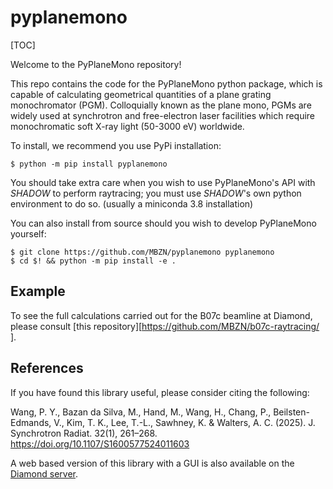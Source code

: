 # pyplanemono

[TOC]

Welcome to the PyPlaneMono repository!

This repo contains the code for the PyPlaneMono python package, which is capable of calculating geometrical quantities of a plane grating monochromator (PGM). Colloquially known as the plane mono, PGMs are widely used at synchrotron and free-electron laser facilities which require monochromatic soft X-ray light (50-3000 eV) worldwide. 

To install, we recommend you use PyPi installation:

``` console
$ python -m pip install pyplanemono
```
You should take extra care when you wish to use PyPlaneMono's API with *SHADOW* to perform raytracing; you must use *SHADOW*'s own python environment to do so. (usually a miniconda 3.8 installation)

You can also install from source should you wish to develop PyPlaneMono yourself:
``` console
$ git clone https://github.com/MBZN/pyplanemono pyplanemono
$ cd $! && python -m pip install -e .
```

## Example
To see the full calculations carried out for the B07c beamline at Diamond, please consult [this repository][https://github.com/MBZN/b07c-raytracing/
].
## References
If you have found this library useful, please consider citing the following:

Wang, P. Y., Bazan da Silva, M., Hand, M., Wang, H., Chang, P., Beilsten-Edmands, V., Kim, T. K., Lee, T.-L., Sawhney, K. & Walters, A. C. (2025). J. Synchrotron Radiat. 32(1), 261–268.
https://doi.org/10.1107/S1600577524011603

A web based version of this library with a GUI is also available on the [Diamond server][1].

[1]:https://pgmweb.diamond.ac.uk
